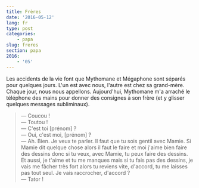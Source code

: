 ```yaml
---
title: Frères
date: '2016-05-12'
lang: fr
type: post
categories:
    - papa
slug: freres
section: papa
2016:
    - '05'
---
```


Les accidents de la vie font que Mythomane et Mégaphone sont séparés pour quelques jours. L'un est avec nous, l'autre est chez sa grand-mère. Chaque jour, nous nous appellons. Aujourd'hui, Mythomane m'a arraché le téléphone des mains pour donner des consignes à son frère (et y glisser quelques messages subliminaux).

<!--more-->

> — Coucou !  
> — Toutou !  
> — C'est toi [prénom] ?  
> — Oui, c'est moi, [prénom] ?  
> — Ah. Bien. Je veux te parler. Il faut que tu sois gentil avec Mamie. Si Mamie dit quelque chose alors il faut le faire et moi j'aime bien faire des dessins donc si tu veux, avec Mamie, tu peux faire des dessins. Et aussi, je t'aime et tu me manques mais si tu fais pas des dessins, je vais me fâcher très fort alors tu reviens vite, d'accord, tu me laisses pas tout seul. Je vais raccrocher, d'accord ?  
> — Tator !
